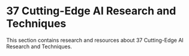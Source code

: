 # 37 Cutting-Edge AI Research and Techniques

This section contains research and resources about 37 Cutting-Edge AI Research and Techniques.